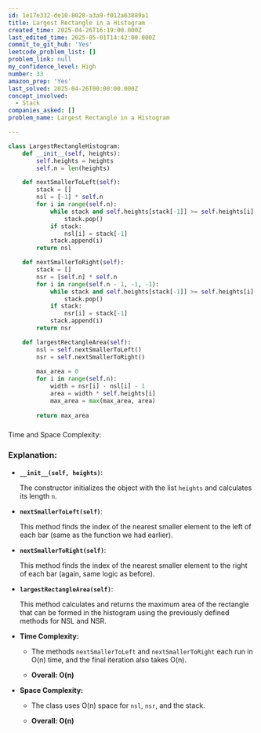 ```yaml
---
id: 1e17e332-de10-8028-a3a9-f012a63889a1
title: Largest Rectangle in a Histogram
created_time: 2025-04-26T16:19:00.000Z
last_edited_time: 2025-05-01T14:42:00.000Z
commit_to_git_hub: 'Yes'
leetcode_problem_list: []
problem_link: null
my_confidence_level: High
number: 33
amazon_prep: 'Yes'
last_solved: 2025-04-26T00:00:00.000Z
concept_involved:
  - Stack
companies_asked: []
problem_name: Largest Rectangle in a Histogram

---
```


```python
class LargestRectangleHistogram:
    def __init__(self, heights):
        self.heights = heights
        self.n = len(heights)

    def nextSmallerToLeft(self):
        stack = []
        nsl = [-1] * self.n
        for i in range(self.n):
            while stack and self.heights[stack[-1]] >= self.heights[i]:
                stack.pop()
            if stack:
                nsl[i] = stack[-1]
            stack.append(i)
        return nsl

    def nextSmallerToRight(self):
        stack = []
        nsr = [self.n] * self.n
        for i in range(self.n - 1, -1, -1):
            while stack and self.heights[stack[-1]] >= self.heights[i]:
                stack.pop()
            if stack:
                nsr[i] = stack[-1]
            stack.append(i)
        return nsr

    def largestRectangleArea(self):
        nsl = self.nextSmallerToLeft()
        nsr = self.nextSmallerToRight()
        
        max_area = 0
        for i in range(self.n):
            width = nsr[i] - nsl[i] - 1
            area = width * self.heights[i]
            max_area = max(max_area, area)
        
        return max_area

```

###

Time and Space Complexity:

### Explanation:

*   **`__init__(self, heights)`**:

    The constructor initializes the object with the list `heights` and calculates its length `n`.

*   **`nextSmallerToLeft(self)`**:

    This method finds the index of the nearest smaller element to the left of each bar (same as the function we had earlier).

*   **`nextSmallerToRight(self)`**:

    This method finds the index of the nearest smaller element to the right of each bar (again, same logic as before).

*   **`largestRectangleArea(self)`**:

    This method calculates and returns the maximum area of the rectangle that can be formed in the histogram using the previously defined methods for NSL and NSR.

*   **Time Complexity:**

    *   The methods `nextSmallerToLeft` and `nextSmallerToRight` each run in O(n) time, and the final iteration also takes O(n).

    *   **Overall: O(n)**

*   **Space Complexity:**

    *   The class uses O(n) space for `nsl`, `nsr`, and the stack.

    *   **Overall: O(n)**
